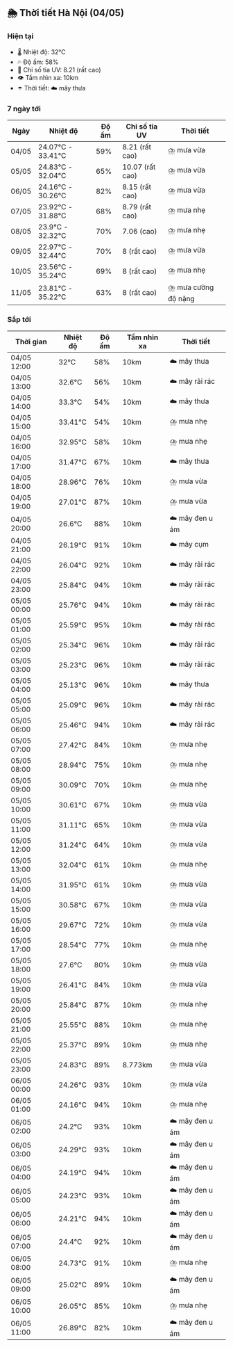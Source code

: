 ## 🌦️ Thời tiết Hà Nội (04/05)

### Hiện tại

- 🌡️ Nhiệt độ: 32℃
- 💦 Độ ẩm: 58%
- 🌟 Chỉ số tia UV: 8.21 (rất cao)
- 👁️ Tầm nhìn xa: 10km
- ☂️ Thời tiết: ☁️ mây thưa

### 7 ngày tới

| Ngày | Nhiệt độ | Độ ẩm | Chỉ số tia UV | Thời tiết |
| --- | --- | --- | --- | --- |
| 04/05 | 24.07℃ - 33.41℃ | 59% | 8.21 (rất cao) | ⛈️ mưa vừa |
| 05/05 | 24.83℃ - 32.04℃ | 65% | 10.07 (rất cao) | ⛈️ mưa vừa |
| 06/05 | 24.16℃ - 30.26℃ | 82% | 8.15 (rất cao) | ⛈️ mưa vừa |
| 07/05 | 23.92℃ - 31.88℃ | 68% | 8.79 (rất cao) | ⛈️ mưa nhẹ |
| 08/05 | 23.9℃ - 32.32℃ | 70% | 7.06 (cao) | ⛈️ mưa nhẹ |
| 09/05 | 22.97℃ - 32.44℃ | 70% | 8 (rất cao) | ⛈️ mưa vừa |
| 10/05 | 23.56℃ - 35.24℃ | 69% | 8 (rất cao) | ⛈️ mưa nhẹ |
| 11/05 | 23.81℃ - 35.22℃ | 63% | 8 (rất cao) | ⛈️ mưa cường độ nặng |

### Sắp tới

| Thời gian | Nhiệt độ | Độ ẩm | Tầm nhìn xa | Thời tiết |
| --- | --- | --- | --- | --- |
| 04/05 12:00 | 32℃ | 58% | 10km | ☁️ mây thưa |
| 04/05 13:00 | 32.6℃ | 56% | 10km | ☁️ mây rải rác |
| 04/05 14:00 | 33.3℃ | 54% | 10km | ☁️ mây thưa |
| 04/05 15:00 | 33.41℃ | 54% | 10km | ⛈️ mưa nhẹ |
| 04/05 16:00 | 32.95℃ | 58% | 10km | ⛈️ mưa nhẹ |
| 04/05 17:00 | 31.47℃ | 67% | 10km | ☁️ mây thưa |
| 04/05 18:00 | 28.96℃ | 76% | 10km | ⛈️ mưa vừa |
| 04/05 19:00 | 27.01℃ | 87% | 10km | ⛈️ mưa vừa |
| 04/05 20:00 | 26.6℃ | 88% | 10km | ☁️ mây đen u ám |
| 04/05 21:00 | 26.19℃ | 91% | 10km | ☁️ mây cụm |
| 04/05 22:00 | 26.04℃ | 92% | 10km | ☁️ mây rải rác |
| 04/05 23:00 | 25.84℃ | 94% | 10km | ☁️ mây rải rác |
| 05/05 00:00 | 25.76℃ | 94% | 10km | ☁️ mây rải rác |
| 05/05 01:00 | 25.59℃ | 95% | 10km | ☁️ mây rải rác |
| 05/05 02:00 | 25.34℃ | 96% | 10km | ☁️ mây rải rác |
| 05/05 03:00 | 25.23℃ | 96% | 10km | ☁️ mây rải rác |
| 05/05 04:00 | 25.13℃ | 96% | 10km | ☁️ mây thưa |
| 05/05 05:00 | 25.09℃ | 96% | 10km | ☁️ mây rải rác |
| 05/05 06:00 | 25.46℃ | 94% | 10km | ☁️ mây rải rác |
| 05/05 07:00 | 27.42℃ | 84% | 10km | ⛈️ mưa nhẹ |
| 05/05 08:00 | 28.94℃ | 75% | 10km | ⛈️ mưa nhẹ |
| 05/05 09:00 | 30.09℃ | 70% | 10km | ⛈️ mưa nhẹ |
| 05/05 10:00 | 30.61℃ | 67% | 10km | ⛈️ mưa vừa |
| 05/05 11:00 | 31.11℃ | 65% | 10km | ⛈️ mưa vừa |
| 05/05 12:00 | 31.24℃ | 64% | 10km | ⛈️ mưa vừa |
| 05/05 13:00 | 32.04℃ | 61% | 10km | ⛈️ mưa nhẹ |
| 05/05 14:00 | 31.95℃ | 61% | 10km | ⛈️ mưa vừa |
| 05/05 15:00 | 30.58℃ | 67% | 10km | ⛈️ mưa vừa |
| 05/05 16:00 | 29.67℃ | 72% | 10km | ⛈️ mưa vừa |
| 05/05 17:00 | 28.54℃ | 77% | 10km | ⛈️ mưa nhẹ |
| 05/05 18:00 | 27.6℃ | 80% | 10km | ⛈️ mưa vừa |
| 05/05 19:00 | 26.41℃ | 84% | 10km | ⛈️ mưa vừa |
| 05/05 20:00 | 25.84℃ | 87% | 10km | ⛈️ mưa nhẹ |
| 05/05 21:00 | 25.55℃ | 88% | 10km | ⛈️ mưa nhẹ |
| 05/05 22:00 | 25.37℃ | 89% | 10km | ⛈️ mưa nhẹ |
| 05/05 23:00 | 24.83℃ | 89% | 8.773km | ⛈️ mưa vừa |
| 06/05 00:00 | 24.26℃ | 93% | 10km | ⛈️ mưa vừa |
| 06/05 01:00 | 24.16℃ | 94% | 10km | ⛈️ mưa nhẹ |
| 06/05 02:00 | 24.2℃ | 93% | 10km | ☁️ mây đen u ám |
| 06/05 03:00 | 24.29℃ | 93% | 10km | ☁️ mây đen u ám |
| 06/05 04:00 | 24.19℃ | 94% | 10km | ☁️ mây đen u ám |
| 06/05 05:00 | 24.23℃ | 93% | 10km | ☁️ mây đen u ám |
| 06/05 06:00 | 24.21℃ | 94% | 10km | ☁️ mây đen u ám |
| 06/05 07:00 | 24.4℃ | 92% | 10km | ☁️ mây đen u ám |
| 06/05 08:00 | 24.73℃ | 91% | 10km | ⛈️ mưa nhẹ |
| 06/05 09:00 | 25.02℃ | 89% | 10km | ☁️ mây đen u ám |
| 06/05 10:00 | 26.05℃ | 85% | 10km | ⛈️ mưa nhẹ |
| 06/05 11:00 | 26.89℃ | 82% | 10km | ☁️ mây đen u ám |
